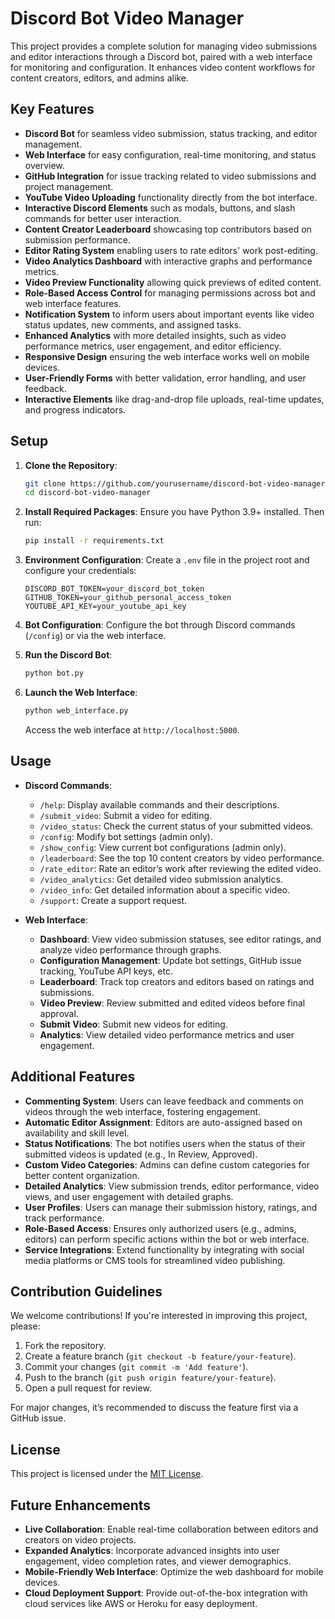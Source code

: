 # Discord Bot Video Manager
This project provides a complete solution for managing video submissions and editor interactions through a Discord bot, paired with a web interface for monitoring and configuration. It enhances video content workflows for content creators, editors, and admins alike.

## Key Features

- **Discord Bot** for seamless video submission, status tracking, and editor management.
- **Web Interface** for easy configuration, real-time monitoring, and status overview.
- **GitHub Integration** for issue tracking related to video submissions and project management.
- **YouTube Video Uploading** functionality directly from the bot interface.
- **Interactive Discord Elements** such as modals, buttons, and slash commands for better user interaction.
- **Content Creator Leaderboard** showcasing top contributors based on submission performance.
- **Editor Rating System** enabling users to rate editors' work post-editing.
- **Video Analytics Dashboard** with interactive graphs and performance metrics.
- **Video Preview Functionality** allowing quick previews of edited content.
- **Role-Based Access Control** for managing permissions across bot and web interface features.
- **Notification System** to inform users about important events like video status updates, new comments, and assigned tasks.
- **Enhanced Analytics** with more detailed insights, such as video performance metrics, user engagement, and editor efficiency.
- **Responsive Design** ensuring the web interface works well on mobile devices.
- **User-Friendly Forms** with better validation, error handling, and user feedback.
- **Interactive Elements** like drag-and-drop file uploads, real-time updates, and progress indicators.

## Setup

1. **Clone the Repository**:
   ```bash
   git clone https://github.com/yourusername/discord-bot-video-manager.git
   cd discord-bot-video-manager
   ```

2. **Install Required Packages**:
   Ensure you have Python 3.9+ installed. Then run:
   ```bash
   pip install -r requirements.txt
   ```

3. **Environment Configuration**:
   Create a `.env` file in the project root and configure your credentials:
   ```plaintext
   DISCORD_BOT_TOKEN=your_discord_bot_token
   GITHUB_TOKEN=your_github_personal_access_token
   YOUTUBE_API_KEY=your_youtube_api_key
   ```

4. **Bot Configuration**:
   Configure the bot through Discord commands (`/config`) or via the web interface.

5. **Run the Discord Bot**:
   ```bash
   python bot.py
   ```

6. **Launch the Web Interface**:
   ```bash
   python web_interface.py
   ```
   Access the web interface at `http://localhost:5000`.

## Usage

- **Discord Commands**:
  - `/help`: Display available commands and their descriptions.
  - `/submit_video`: Submit a video for editing.
  - `/video_status`: Check the current status of your submitted videos.
  - `/config`: Modify bot settings (admin only).
  - `/show_config`: View current bot configurations (admin only).
  - `/leaderboard`: See the top 10 content creators by video performance.
  - `/rate_editor`: Rate an editor’s work after reviewing the edited video.
  - `/video_analytics`: Get detailed video submission analytics.
  - `/video_info`: Get detailed information about a specific video.
  - `/support`: Create a support request.

- **Web Interface**:
  - **Dashboard**: View video submission statuses, see editor ratings, and analyze video performance through graphs.
  - **Configuration Management**: Update bot settings, GitHub issue tracking, YouTube API keys, etc.
  - **Leaderboard**: Track top creators and editors based on ratings and submissions.
  - **Video Preview**: Review submitted and edited videos before final approval.
  - **Submit Video**: Submit new videos for editing.
  - **Analytics**: View detailed video performance metrics and user engagement.

## Additional Features

- **Commenting System**: Users can leave feedback and comments on videos through the web interface, fostering engagement.
- **Automatic Editor Assignment**: Editors are auto-assigned based on availability and skill level.
- **Status Notifications**: The bot notifies users when the status of their submitted videos is updated (e.g., In Review, Approved).
- **Custom Video Categories**: Admins can define custom categories for better content organization.
- **Detailed Analytics**: View submission trends, editor performance, video views, and user engagement with detailed graphs.
- **User Profiles**: Users can manage their submission history, ratings, and track performance.
- **Role-Based Access**: Ensures only authorized users (e.g., admins, editors) can perform specific actions within the bot or web interface.
- **Service Integrations**: Extend functionality by integrating with social media platforms or CMS tools for streamlined video publishing.

## Contribution Guidelines

We welcome contributions! If you're interested in improving this project, please:
1. Fork the repository.
2. Create a feature branch (`git checkout -b feature/your-feature`).
3. Commit your changes (`git commit -m 'Add feature'`).
4. Push to the branch (`git push origin feature/your-feature`).
5. Open a pull request for review.

For major changes, it’s recommended to discuss the feature first via a GitHub issue.

## License

This project is licensed under the [MIT License](LICENSE).

## Future Enhancements

- **Live Collaboration**: Enable real-time collaboration between editors and creators on video projects.
- **Expanded Analytics**: Incorporate advanced insights into user engagement, video completion rates, and viewer demographics.
- **Mobile-Friendly Web Interface**: Optimize the web dashboard for mobile devices.
- **Cloud Deployment Support**: Provide out-of-the-box integration with cloud services like AWS or Heroku for easy deployment.
